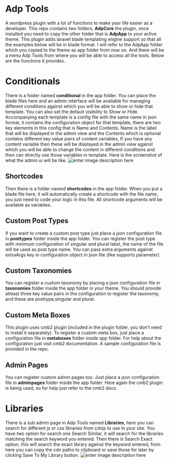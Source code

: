 ﻿# Adp Tools

A wordpress plugin with a lot of functions to make your life easier as a developer. This repo contains two folders, **AdpCore** the plugin, once installed you need to copy the other folder that is **AdpApp** to your active theme. This plugin adds laravel blade templating engine support so that all the examples below will be in blade format. I will refer to the AdpApp folder which you copied to the theme as app folder from now on. And there will be a menu Adp Tools from where you will be able to access all the tools. Below are the functions it provides.


# Conditionals

There is a folder named **conditional** in the app folder. You can place the blade files here and an admin interface will be available for managing different conditions against which you will be able to show or hide that template. You can also set the default visibility to Show or Hide. Accompanying each template is a config file with the same name in json format, it contains the configuration object for that template, there are two key elements in this config that is Name and Contents. Name is the label that will be displayed in the admin view and the Contents which is optional contains different key value pairs of content variables, If you have any content variable then these will be displayed in the admin view against which you will be able to change the content in different conditions and then can directly use those variables in template. Here is the screenshot of what the admin ui will be like.
![enter image description here](http://demos.appsdevpk.com/wp-content/uploads/2024/04/conditionals-scaled.jpg)

## Shortcodes

Then there is a folder named **shortcodes** in the app folder. When you put a blade file here, it will automatically create a shortcode with the file name, you just need to code your logic in this file. All shortcode arguments will be available as variables.

## Custom Post Types

If you want to create a custom post type just place a json configuration file in **posttypes** folder inside the app folder. You can register the post type with minimum configuration of singular and plural label, the name of the file will be used as post type name. You can pass extra arguments against extraArgs key in configuration object in json file (like supports parameter).

## Custom Taxonomies

You can register a custom taxonomy by placing a json configuration file in **taxonomies** folder inside the app folder in your theme. You should provide atleast three key value pairs in the configuration to register the taxonomy, and these are posttype,singular and plural.

## Custom Meta Boxes

This plugin uses cmb2 plugin (included in the plugin folder, you don't need to install it separately). To register a custom meta box, just place a configuration file in **metaboxes** folder inside app folder. For help about the configuration just visit cmb2 documentation. A sample configuration file is provided in the repo.

## Admin Pages

You can register custom admin pages too. Just place a json configuration file in **adminpages** folder inside the app folder. Here again the cmb2 plugin is being used, so for help just refer to the cmb2 docs.


# Libraries

There is a sub admin page in Adp Tools named **Libraries**, here you can search for different js or css libraries from cdnjs to use in your site. You have two option for search one Search Similar, it will search for the libraries matching the search keyword you entered. Then there is Search Exact option, this will search the exact library against the keyword entered, from here you can copy the cdn paths to clipboard or save those for later by clicking Save To My Library button.
![enter image description here](http://demos.appsdevpk.com/wp-content/uploads/2024/04/screenshot-woocommercetest.local-2024.04.28-23_21_57.png)
